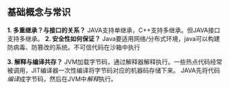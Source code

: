 ## 基础概念与常识

**1. 多重继承？与接口的关系？**
JAVA支持单继承，C++支持多继承。但JAVA接口支持多继承。
**2. 安全性如何保证？**
Java要适用网络/分布式环境，java可以构建防病毒、防篡改的系统。不可信代码在沙箱中执行

**3. 解释与编译共存？**
JVM加载字节码，通过解释器解释执行。一些热点代码经常被调用，JIT编译器一次性编译将字节码对应的机器码存储下来。
JAVA先将代码*编译*成字节码，然后在JVM中*解释*执行。
